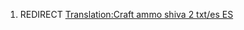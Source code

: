 1.  REDIRECT [Translation:Craft ammo shiva 2 txt/es
    ES](Translation:Craft_ammo_shiva_2_txt/es_ES "wikilink")